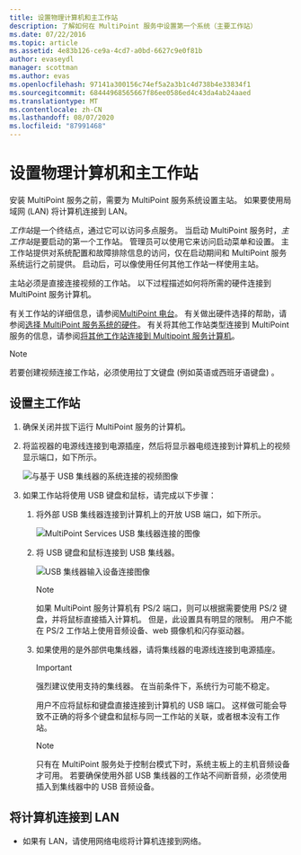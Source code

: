 ```yaml
---
title: 设置物理计算机和主工作站
description: 了解如何在 MultiPoint 服务中设置第一个系统（主要工作站）
ms.date: 07/22/2016
ms.topic: article
ms.assetid: 4e83b126-ce9a-4cd7-a0bd-6627c9e0f81b
author: evaseydl
manager: scottman
ms.author: evas
ms.openlocfilehash: 97141a300156c74ef5a2a3b1c4d738b4e33834f1
ms.sourcegitcommit: 68444968565667f86ee0586ed4c43da4ab24aaed
ms.translationtype: MT
ms.contentlocale: zh-CN
ms.lasthandoff: 08/07/2020
ms.locfileid: "87991468"
---
```

# <a name="set-up-the-physical-computer-and-primary-station"></a>设置物理计算机和主工作站
安装 MultiPoint 服务之前，需要为 MultiPoint 服务系统设置主站。 如果要使用局域网 (LAN) 将计算机连接到 LAN。

*工作站*是一个终结点，通过它可以访问多点服务。 当启动 MultiPoint 服务时，*主工作站*是要启动的第一个工作站。 管理员可以使用它来访问启动菜单和设置。 主工作站提供对系统配置和故障排除信息的访问，仅在启动期间和 MultiPoint 服务系统运行之前提供。 启动后，可以像使用任何其他工作站一样使用主站。

主站必须是直接连接视频的工作站。 以下过程描述如何将所需的硬件连接到 MultiPoint 服务计算机。

有关工作站的详细信息，请参阅[MultiPoint 电台](multipoint-services-stations.md)。 有关做出硬件选择的帮助，请参阅[选择 MultiPoint 服务系统的硬件](./select-hardware-mps.md)。 有关将其他工作站类型连接到 MultiPoint 服务的信息，请参阅[将其他工作站连接到 Multipoint 服务计算机](./multipoint-attach-additional-stations.md)。

> [!NOTE]
> 若要创建视频连接工作站，必须使用拉丁文键盘 (例如英语或西班牙语键盘) 。

## <a name="to-set-up-your-primary-station"></a>设置主工作站

1.  确保关闭并拔下运行 MultiPoint 服务的计算机。

2.  将监视器的电源线连接到电源插座，然后将显示器电缆连接到计算机上的视频显示端口，如下所示。

    ![与基于 USB 集线器的系统连接的视频图像](./media/WMSVideoConnection.gif)

3.  如果工作站将使用 USB 键盘和鼠标，请完成以下步骤：

    1.  将外部 USB 集线器连接到计算机上的开放 USB 端口，如下所示。

        ![MultiPoint Services USB 集线器连接的图像](./media/WMSUSBHubConnection.gif)

    2.  将 USB 键盘和鼠标连接到 USB 集线器。

        ![USB 集线器输入设备连接图像](./media/WMSUSBDeviceConnection.gif)

        > [!NOTE]
        > 如果 MultiPoint 服务计算机有 PS/2 端口，则可以根据需要使用 PS/2 键盘，并将鼠标直接插入计算机。 但是，此设置具有明显的限制。 用户不能在 PS/2 工作站上使用音频设备、web 摄像机和闪存驱动器。

    3.  如果使用的是外部供电集线器，请将集线器的电源线连接到电源插座。

        > [!IMPORTANT]
        > 强烈建议使用支持的集线器。 在当前条件下，系统行为可能不稳定。
        >
        > 用户不应将鼠标和键盘直接连接到计算机的 USB 端口。 这样做可能会导致不正确的将多个键盘和鼠标与同一工作站的关联，或者根本没有工作站。

        > [!NOTE]
        > 只有在 MultiPoint 服务处于控制台模式下时，系统主板上的主机音频设备才可用。 若要确保使用外部 USB 集线器的工作站不间断音频，必须使用插入到集线器中的 USB 音频设备。

## <a name="to-connect-the-computer-to-the-lan"></a>将计算机连接到 LAN

-   如果有 LAN，请使用网络电缆将计算机连接到网络。